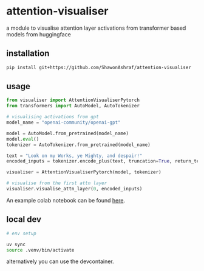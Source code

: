 # attention-visualiser

a module to visualise attention layer activations from transformer based models from huggingface

## installation

```bash
pip install git+https://github.com/ShawonAshraf/attention-visualiser
```

## usage

```python
from visualiser import AttentionVisualiserPytorch
from transformers import AutoModel, AutoTokenizer

# visualising activations from gpt
model_name = "openai-community/openai-gpt"

model = AutoModel.from_pretrained(model_name)
model.eval()
tokenizer = AutoTokenizer.from_pretrained(model_name)

text = "Look on my Works, ye Mighty, and despair!"
encoded_inputs = tokenizer.encode_plus(text, truncation=True, return_tensors="pt")

visualiser = AttentionVisualiserPytorch(model, tokenizer)

# visualise from the first attn layer
visualiser.visualise_attn_layer(0, encoded_inputs)

```

An example colab notebook can be found [here](https://colab.research.google.com/drive/1N5uuRPcM90CPtEPnTaeWcA9PNKzzZaK-?usp=sharing).


## local dev

```bash
# env setup

uv sync
source .venv/bin/activate
```

alternatively you can use the devcontainer.
